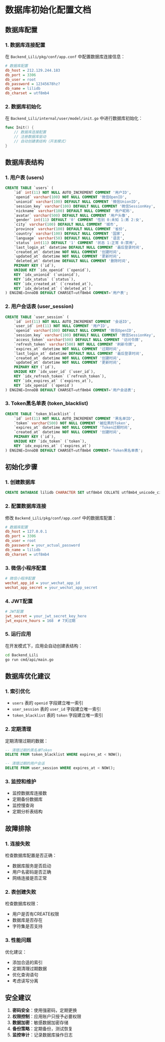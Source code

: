 # 数据库初始化配置文档

## 数据库配置

### 1. 数据库连接配置

在 `Backend_Lili/pkg/conf/app.conf` 中配置数据库连接信息：

```ini
# 数据库配置
db_host = 212.129.244.183
db_port = 3306
db_user = root
db_password = 12345678hz?
db_name = lilidb
db_charset = utf8mb4
```

### 2. 数据库初始化

在 `Backend_Lili/internal/user/model/init.go` 中进行数据库初始化：

```go
func Init() {
    // 数据库连接配置
    // 注册数据库驱动
    // 自动创建表结构（开发模式）
}
```

## 数据库表结构

### 1. 用户表 (users)

```sql
CREATE TABLE `users` (
    `id` int(11) NOT NULL AUTO_INCREMENT COMMENT '用户ID',
    `openid` varchar(100) NOT NULL COMMENT '微信OpenID',
    `unionid` varchar(100) DEFAULT NULL COMMENT '微信UnionID',
    `session_key` varchar(100) DEFAULT NULL COMMENT '微信SessionKey',
    `nickname` varchar(100) DEFAULT NULL COMMENT '用户昵称',
    `avatar` varchar(500) DEFAULT NULL COMMENT '用户头像',
    `gender` int(11) DEFAULT '0' COMMENT '性别 0:未知 1:男 2:女',
    `city` varchar(100) DEFAULT NULL COMMENT '城市',
    `province` varchar(100) DEFAULT NULL COMMENT '省份',
    `country` varchar(100) DEFAULT NULL COMMENT '国家',
    `language` varchar(50) DEFAULT NULL COMMENT '语言',
    `status` int(11) DEFAULT '1' COMMENT '状态 1:正常 0:禁用',
    `last_login_at` datetime DEFAULT NULL COMMENT '最后登录时间',
    `created_at` datetime NOT NULL COMMENT '创建时间',
    `updated_at` datetime NOT NULL COMMENT '更新时间',
    `deleted_at` datetime DEFAULT NULL COMMENT '删除时间',
    PRIMARY KEY (`id`),
    UNIQUE KEY `idx_openid` (`openid`),
    KEY `idx_unionid` (`unionid`),
    KEY `idx_status` (`status`),
    KEY `idx_created_at` (`created_at`),
    KEY `idx_deleted_at` (`deleted_at`)
) ENGINE=InnoDB DEFAULT CHARSET=utf8mb4 COMMENT='用户表';
```

### 2. 用户会话表 (user_session)

```sql
CREATE TABLE `user_session` (
    `id` int(11) NOT NULL AUTO_INCREMENT COMMENT '会话ID',
    `user_id` int(11) NOT NULL COMMENT '用户ID',
    `openid` varchar(100) DEFAULT NULL COMMENT '微信OpenID',
    `session_key` varchar(100) DEFAULT NULL COMMENT '微信SessionKey',
    `access_token` varchar(500) DEFAULT NULL COMMENT '访问令牌',
    `refresh_token` varchar(500) NOT NULL COMMENT '刷新令牌',
    `expires_at` datetime NOT NULL COMMENT '过期时间',
    `last_login_at` datetime DEFAULT NULL COMMENT '最后登录时间',
    `created_at` datetime NOT NULL COMMENT '创建时间',
    `updated_at` datetime NOT NULL COMMENT '更新时间',
    PRIMARY KEY (`id`),
    UNIQUE KEY `idx_user_id` (`user_id`),
    KEY `idx_refresh_token` (`refresh_token`),
    KEY `idx_expires_at` (`expires_at`),
    KEY `idx_openid` (`openid`)
) ENGINE=InnoDB DEFAULT CHARSET=utf8mb4 COMMENT='用户会话表';
```

### 3. Token黑名单表 (token_blacklist)

```sql
CREATE TABLE `token_blacklist` (
    `id` int(11) NOT NULL AUTO_INCREMENT COMMENT '黑名单ID',
    `token` varchar(500) NOT NULL COMMENT '被拉黑的Token',
    `expires_at` datetime NOT NULL COMMENT 'Token过期时间',
    `created_at` datetime NOT NULL COMMENT '创建时间',
    PRIMARY KEY (`id`),
    UNIQUE KEY `idx_token` (`token`),
    KEY `idx_expires_at` (`expires_at`)
) ENGINE=InnoDB DEFAULT CHARSET=utf8mb4 COMMENT='Token黑名单表';
```

## 初始化步骤

### 1. 创建数据库

```sql
CREATE DATABASE lilidb CHARACTER SET utf8mb4 COLLATE utf8mb4_unicode_ci;
```

### 2. 配置数据库连接

修改 `Backend_Lili/pkg/conf/app.conf` 中的数据库配置：

```ini
# 数据库配置
db_host = 127.0.0.1
db_port = 3306
db_user = root
db_password = your_actual_password
db_name = lilidb
db_charset = utf8mb4
```

### 3. 微信小程序配置

```ini
# 微信小程序配置
wechat_app_id = your_wechat_app_id
wechat_app_secret = your_wechat_app_secret
```

### 4. JWT配置

```ini
# JWT配置
jwt_secret = your_jwt_secret_key_here
jwt_expire_hours = 168  # 7天过期
```

### 5. 运行应用

在开发模式下，应用会自动创建表结构：

```bash
cd Backend_Lili
go run cmd/api/main.go
```

## 数据库优化建议

### 1. 索引优化

- `users` 表的 `openid` 字段建立唯一索引
- `user_session` 表的 `user_id` 字段建立唯一索引
- `token_blacklist` 表的 `token` 字段建立唯一索引

### 2. 定期清理

定期清理过期的数据：

```sql
-- 清理过期的黑名单Token
DELETE FROM token_blacklist WHERE expires_at < NOW();

-- 清理过期的用户会话
DELETE FROM user_session WHERE expires_at < NOW();
```

### 3. 监控和维护

- 监控数据库连接数
- 定期备份数据库
- 监控慢查询
- 定期分析表结构

## 故障排除

### 1. 连接失败

检查数据库配置是否正确：
- 数据库服务是否启动
- 用户名密码是否正确
- 网络连接是否正常

### 2. 表创建失败

检查数据库权限：
- 用户是否有CREATE权限
- 数据库是否存在
- 字符集是否支持

### 3. 性能问题

优化建议：
- 添加合适的索引
- 定期清理过期数据
- 优化查询语句
- 考虑读写分离

## 安全建议

1. **密码安全**：使用强密码，定期更换
2. **权限控制**：应用账户只授予必要权限
3. **数据加密**：敏感数据加密存储
4. **备份策略**：定期备份，测试恢复
5. **监控审计**：记录数据库操作日志 